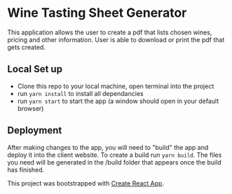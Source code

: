# Wine Tasting Sheet Generator
This application allows the user to create a pdf that lists chosen wines, pricing and other information. User is able to download or print the pdf that gets created.

## Local Set up
- Clone this repo to your local machine, open terminal into the project
- run `yarn install` to install all dependancies
- run `yarn start` to start the app (a window should open in your default browser)

## Deployment
After making changes to the app, you will need to "build" the app and deploy it into the client website.
To create a build run `yarn build`. The files you need will be generated in the /build folder that appears once the build has finished.

This project was bootstrapped with [Create React App](https://github.com/facebook/create-react-app).